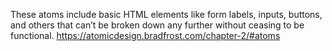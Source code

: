These atoms include basic HTML elements like form labels, inputs, buttons, and others that can’t be broken down any further without ceasing to be functional.
https://atomicdesign.bradfrost.com/chapter-2/#atoms
